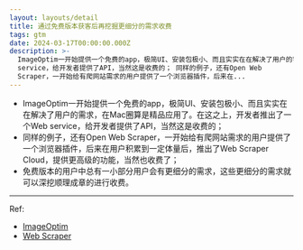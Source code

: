 ```yaml
---
layout: layouts/detail
title: 通过免费版本获客后再挖掘更细分的需求收费
tags: gtm
date: 2024-03-17T00:00:00.000Z
description: >-
  ImageOptim一开始提供一个免费的app，极简UI、安装包极小、而且实实在在解决了用户的需求，在Mac圈算是精品应用了。在这之上，开发者推出了一个Web
  service，给开发者提供了API，当然这是收费的； 同样的例子，还有Open Web
  Scraper，一开始给有爬网站需求的用户提供了一个浏览器插件，后来在...
---
```

* ImageOptim一开始提供一个免费的app，极简UI、安装包极小、而且实实在在解决了用户的需求，在Mac圈算是精品应用了。在这之上，开发者推出了一个Web service，给开发者提供了API，当然这是收费的；
* 同样的例子，还有Open Web Scraper，一开始给有爬网站需求的用户提供了一个浏览器插件，后来在用户积累到一定体量后，推出了Web Scraper Cloud，提供更高级的功能，当然也收费了；
* 免费版本的用户中总有一小部分用户会有更细分的需求，这些更细分的需求就可以深挖顺理成章的进行收费。

---

Ref:
* <a href="https://imageoptim.com/mac" target="_blank">ImageOptim</a>
* <a href="https://webscraper.io/" target="_blank">Web Scraper</a>
